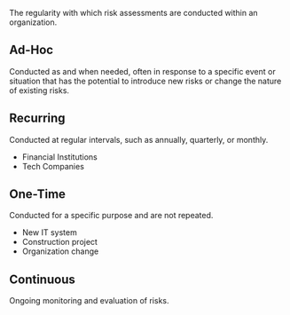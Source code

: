 The regularity with which risk assessments are conducted within an organization.
## Ad-Hoc
Conducted as and when needed, often in response to a specific event or situation that has the potential to introduce new risks or change the nature of existing risks.
## Recurring
Conducted at regular intervals, such as annually, quarterly, or monthly.
- Financial Institutions
- Tech Companies
## One-Time
Conducted for a specific purpose and are not repeated.
- New IT system
- Construction project
- Organization change
## Continuous
Ongoing monitoring and evaluation of risks.

